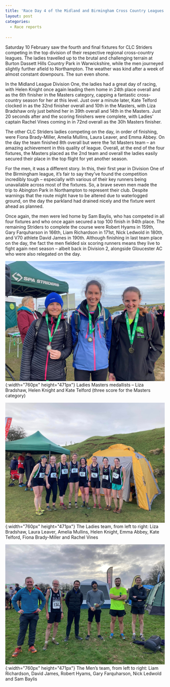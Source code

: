 ```yaml
---
title: 'Race Day 4 of the Midland and Birmingham Cross Country Leagues – Division One - Saturday 10 February 2024'
layout: post
categories:
  - Race reports

---
```


Saturday 10 February saw the fourth and final fixtures for CLC Striders competing in the top division of their respective regional cross-country leagues. The ladies travelled up to the brutal and challenging terrain at Burton Dassett Hills Country Park in Warwickshire, while the men journeyed slightly further afield to Northampton. The weather was kind after a week of almost constant downpours. The sun even shone.
 
In the Midland League Division One, the ladies had a great day of racing, with Helen Knight once again leading them home in 24th place overall and as the 6th finisher in the Masters category, capping a fantastic cross-country season for her at this level. Just over a minute later, Kate Telford clocked in as the 32nd finisher overall and 10th in the Masters, with Liza Bradshaw only just behind her in 39th overall and 14th in the Masters. Just 20 seconds after and the scoring finishers were complete, with Ladies’ captain Rachel Vines coming in in 72nd overall as the 30h Masters finisher.
 
The other CLC Striders ladies competing on the day, in order of finishing, were Fiona Brady-Miller, Amelia Mullins, Laura Leaver, and Emma Abbey. On the day the team finished 8th overall but were the 1st Masters team – an amazing achievement in this quality of league. Overall, at the end of the four fixtures, the Masters placed as the 2nd team and overall the ladies easily secured their place in the top flight for yet another season.
 
For the men, it was a different story. In this, their first year in Division One of the Birmingham league, it’s fair to say they’ve found the competition incredibly tough – especially with various of their key runners being unavailable across most of the fixtures. So, a brave seven men made the trip to Abington Park in Northampton to represent their club. Despite warnings that the route might have to be altered due to waterlogged ground, on the day the parkland had drained nicely and the fixture went ahead as planned.
 
Once again, the men were led home by Sam Baylis, who has competed in all four fixtures and who once again secured a top 100 finish in 94th place. The remaining Striders to complete the course were Robert Hyams in 159th, Gary Farquharson in 166th, Liam Richardson in 171st, Nick Ledwold in 180th, and V70 athlete David James in 190th. Although finishing in last team place on the day, the fact the men fielded six scoring runners means they live to fight again next season – albeit back in Division 2, alongside Gloucester AC who were also relegated on the day.


![The ladies XC masters](/images/2024/02/2024-02-14-ladies-xc-masters.jpg "The ladies XC masters"){:width="760px" height="471px"}
Ladies Masters medallists – Liza Bradshaw, Helen Knight and Kate Telford (three score for the Masters category)

![The ladies XC team](/images/2024/02/2024-02-14-ladies-xc-team.jpg "The ladies XC team"){:width="760px" height="471px"}
The Ladies team, from left to right: Liza Bradshaw, Laura Leaver, Amelia Mullins, Helen Knight, Emma Abbey, Kate Telford, Fiona Brady-Miller and Rachel Vines

![The mens XC team](/images/2024/02/2024-02-14-mens-xc-team.jpg "The mens XC team"){:width="760px" height="471px"}
The Men’s team, from left to right: Liam Richardson, David James, Robert Hyams, Gary Farquharson, Nick Ledwold and Sam Baylis